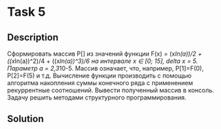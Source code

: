 # Task 5

## Description

Сформировать массив Р\[\] из значений функции F(x) = (x*ln(a))/2 + ((x*ln(a))^2)/4 + ((x*ln(a))^3)/6 на интервале x ∈ \[0; 15\], delta x = 5. Параметр а = 2,3*10-5. Массив означает, что, например, Р\[1\]=F(0), Р\[2\]=F(5) и т.д. Вычисление функции производить с помощью алгоритма накопления суммы конечного ряда с применением рекуррентные соотношений. Вывести полученный массив в консоль. Задачу решить методами структyрного программирования.

## Solution

```C++

```